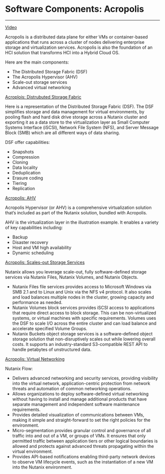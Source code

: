 # Software Components: Acropolis 

___

[Video](https://youtu.be/QzX9Yxg6490)

Acropolis is a distributed data plane for either VMs or container-based applications that runs across a cluster of nodes delivering enterprise storage and virtualization services. Acropolis is also the foundation of an HCI solution that transforms HCI into a Hybrid Cloud OS.

Here are the main components:

* The Distributed Storage Fabric (DSF)
* The Acropolis Hypervisor (AHV)
* Scale-out storage services
* Advanced virtual networking

[Acroplois: Distrubuted Storage Fabric](https://youtu.be/_nVCuhNx4is)

Here is a representation of the Distributed Storage Fabric (DSF). The DSF simplifies storage and data management for virtual environments, by pooling flash and hard disk drive storage across a Nutanix cluster and exporting it as a data store to the virtualization layer as Small Computer Systems Interface (iSCSI), Network File System (NFS), and Server Message Block (SMB) which are all different ways of data sharing.

DSF offer capabilities:

* Snapshots
* Compression
* Cloning
* Data locality
* Deduplication
* Erasure coding
* Tiering
* Replication

[Acropolis: AHV](https://youtu.be/bhTCVZeyaGw)

Acropolis Hypervisor (or AHV) is a comprehensive virtualization solution that’s included as part of the Nutanix solution, bundled with Acropolis.

AHV is the virtualization layer in the illustration example. It enables a variety of key capabilities including:

* Backup
* Disaster recovery
* Host and VM high availability
* Dynamic scheduling

[Acropolis: Scales-out Storage Services](https://youtu.be/AYFqKKTIZ0A)

Nutanix allows you leverage scale-out, fully software-defined storage services via Nutanix Files, Nutanix Volumes, and Nutanix Objects.

* Nutanix Files file services provides access to Microsoft Windows via SMB 2.1 and to Linux and Unix via the NFS v4 protocol. It also scales and load balances multiple nodes in the cluster, growing capacity and performance as needed.
* Nutanix Volumes block services provides iSCSI access to applications that require direct access to block storage. This can be non-virtualized systems, or virtual machines with specific requirements. Volumes uses the DSF to scale I/O across the entire cluster and can load balance and accelerate specified Volume Groups.
* Nutanix Buckets object storage services is a software-defined object storage solution that non-disruptively scales out while lowering overall costs. It supports an industry-standard S3-compatible REST API to handle petabytes of unstructured data.

[Acropolis: Virtual Networking](https://youtu.be/GZGeljseVS4)

Nutanix Flow:

* Delivers advanced networking and security services, providing visibility into the virtual network, application-centric protection from network threats and automation of common networking operations.
* Allows organizations to deploy software-defined virtual networking without having to install and manage additional products that have separate management and independent software maintenance requirements.
* Provides detailed visualization of communications between VMs, making it simple and straight-forward to set the right policies for the environment.
* Micro-segmentation provides granular control and governance of all traffic into and out of a VM, or groups of VMs. It ensures that only permitted traffic between application tiers or other logical boundaries is allowed and protects against advanced threats propagating within the virtual environment.
* Provides API-based notifications enabling third-party network devices to observe VM lifecycle events, such as the instantiation of a new VM into the Nutanix environment.